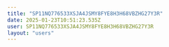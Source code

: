 ```yaml
---
title: "SP11NQ776533XSJA4JSMY8FYE8H3H68VBZHG27Y3R"
date: 2025-01-23T10:51:23.535Z
user: SP11NQ776533XSJA4JSMY8FYE8H3H68VBZHG27Y3R
layout: "users"
---
```

    